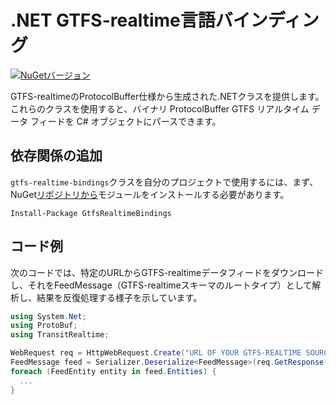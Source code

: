 # .NET GTFS-realtime言語バインディング

[![NuGetバージョン](https://badge.fury.io/nu/GtfsRealtimeBindings.svg)](http://badge.fury.io/nu/GtfsRealtimeBindings)

GTFS-realtimeのProtocolBuffer仕様から生成された.NETクラスを提供します。 これらのクラスを使用すると、バイナリ ProtocolBuffer GTFS リアルタイム データ フィードを C# オブジェクトにパースできます。

## 依存関係の追加

`gtfs-realtime-bindings`クラスを自分のプロジェクトで使用するには、まず、NuGet[リポジトリから](https://www.nuget.org/packages/GtfsRealtimeBindings/)モジュールをインストールする必要があります。

    Install-Package GtfsRealtimeBindings

## コード例

次のコードでは、特定のURLからGTFS-realtimeデータフィードをダウンロードし、それをFeedMessage（GTFS-realtimeスキーマのルートタイプ）として解析し、結果を反復処理する様子を示しています。

```csharp
using System.Net;
using ProtoBuf;
using TransitRealtime;

WebRequest req = HttpWebRequest.Create("URL OF YOUR GTFS-REALTIME SOURCE GOES HERE");
FeedMessage feed = Serializer.Deserialize<FeedMessage>(req.GetResponse().GetResponseStream());
foreach (FeedEntity entity in feed.Entities) {
  ...
}
```
